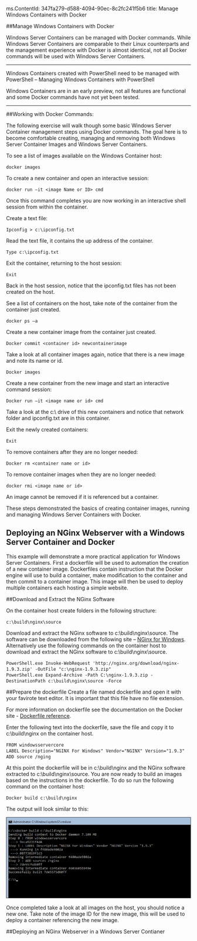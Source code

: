 ms.ContentId: 347fa279-d588-4094-90ec-8c2fc241f5b6
title: Manage Windows Containers with Docker

##Manage Windows Containers with Docker

Windows Server Containers can be managed with Docker commands. While Windows Server Containers are comparable to their Linux counterparts and the management experience with Docker is almost identical, not all Docker commands will be used with Windows Server Containers.
***
Windows Containers created with PowerShell need to be managed with PowerShell – Managing Windows Containers with PowerShell

Windows Containers are in an early preview, not all features are functional and some Docker commands have not yet been tested.
***

##Working with Docker Commands:

The following exercise will walk though some basic Windows Server Container management steps using Docker commands. The goal here is to become comfortable creating, managing and removing both Windows Server Container Images and Windows Server Containers.

To see a list of images available on the Windows Container host:
```
docker images
```
To create a new container and open an interactive session:
```
docker run –it <image Name or ID> cmd
```
Once this command completes you are now working in an interactive shell session from within the container.

Create a text file:
```
Ipconfig > c:\ipconfig.txt
```
Read the text file, it contains the up address of the container.
```
Type c:\ipconfig.txt
```
Exit the container, returning to the host session:
```
Exit
```
Back in the host session, notice that the ipconfig.txt files has not been created on the host.

See a list of containers on the host, take note of the container from the container just created.
```
docker ps –a
```
Create a new container image from the container just created.
```
Docker commit <container id> newcontainerimage
```
Take a look at all container images again, notice that there is a new image and note its name or id. 
```
Docker images
```
Create a new container from the new image and start an interactive command session:
```
Docker run –it <image name or id> cmd
```
Take a look at the c:\ drive of this new containers and notice that network folder and ipconfig.txt are in this container.

Exit the newly created containers:
```
Exit
```
To remove containers after they are no longer needed:
```
Docker rm <container name or id>
```
To remove container images when they are no longer needed:
```
docker rmi <image name or id>
```
An image cannot be removed if it is referenced but a container. 

These steps demonstrated the basics of creating container images, running and managing Windows Server Containers with Docker.

## Deploying an NGinx Webserver with a Windows Server Container and Docker

This example will demonstrate a more practical application for Windows Server Containers. First a dockerfile will be used to automation the creation of a new container image. Dockerfiles contain instruction that the Docker engine will use to build a container, make modification to the container and then commit to a container image. This image will then be used to deploy multiple containers each hosting a simple website.

##Download and Extract the NGinx Software

On the container host create folders in the following structure:
```
c:\build\nginx\source
```
Download and extract the NGinx software to c:\build\nginx\source. The software can be downloaded from the following site – [NGinx for Windows](http://nginx.org/en/download.html). Alternatively use the following commands on the container host to download and extract the NGinx software to c:\build\nginx\source.
```
PowerShell.exe Invoke-WebRequest 'http://nginx.org/download/nginx-1.9.3.zip' -OutFile "c:\nginx-1.9.3.zip"
PowerShell.exe Expand-Archive -Path C:\nginx-1.9.3.zip -DestinationPath c:\build\nginx\source -Force
```
##Prepare the dockerfile
Create a file named dockerfile and open it with your favirote text editor. It is important that this file have no file extension.

For more information on dockerfile see the documentation on the Docker site -  [Dockerfile reference](https://docs.docker.com/reference/builder/).

Enter the following text into the dockerfile, save the file and copy it to c:\build\nginx on the container host.
```
FROM windowsservercore
LABEL Description="NGINX For Windows" Vendor="NGINX" Version="1.9.3"
ADD source /nging
```
At this point the dockerfile will be in c:\build\nginx and the NGinx software extracted to c:\build\nginx\source. You are now ready to build an images based on the instructions in the dockerfile. To do so run the following command on the container host:
```
Docker build c:\build\nginx
```
The output will look similar to this:

![](media/docker1.png)

Once completed take a look at all images on the host, you should notice a new one. Take note of the image ID for the new image, this will be used to deploy a container referencing the new image.

##Deploying an NGinx Webserver in a Windows Server Contianer

 



